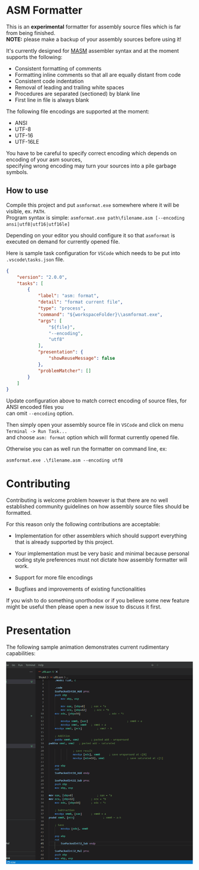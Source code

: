 
# ASM Formatter

This is an **experimental** formatter for assembly source files which is far from being finished.\
**NOTE:** please make a backup of your assembly sources before using it!

It's currently designed for [MASM][masm] assembler syntax and at the moment supports the following:

- Consistent formatting of comments
- Formatting inline comments so that all are equally distant from code
- Consistent code indentation
- Removal of leading and trailing white spaces
- Procedures are separated (sectioned) by blank line
- First line in file is always blank

The following file encodings are supported at the moment:

- ANSI
- UTF-8
- UTF-16
- UTF-16LE

You have to be careful to specify correct encoding which depends on encoding of your asm sources,\
specifying wrong encoding may turn your sources into a pile garbage symbols.

## How to use

Compile this project and put `asmformat.exe` somewhere where it will be visible, ex. `PATH`.\
Program syntax is simple: `asmformat.exe path\filename.asm [--encoding ansi|utf8|utf16|utf16le]`

Depending on your editor you should configure it so that `asmformat` is executed on demand for
currently opened file.

Here is sample task configuration for `VSCode` which needs to be put into `.vscode\tasks.json` file.

```json
{
	"version": "2.0.0",
	"tasks": [
		{
			"label": "asm: format",
			"detail": "format current file",
			"type": "process",
			"command": "${workspaceFolder}\\asmformat.exe",
			"args": [
				"${file}",
				"--encoding",
				"utf8"
			],
			"presentation": {
				"showReuseMessage": false
			},
			"problemMatcher": []
		}
	]
}
```

Update configuration above to match correct encoding of source files, for ANSI encoded files you\
can omit `--encoding` option.

Then simply open your assembly source file in `VSCode` and click on menu `Terminal -> Run Task...`\
and choose `asm: format` option which will format currently opened file.

Otherwise you can as well run the formatter on command line, ex:

```batch
asmformat.exe .\filename.asm --encoding utf8
```

# Contributing

Contributing is welcome problem however is that there are no well established community guidelines
on how assembly source files should be formatted.

For this reason only the following contributions are acceptable:

- Implementation for other assemblers which should support everything that is already supported by
this project.

- Your implementation must be very basic and minimal because personal coding style preferences must
not dictate how assembly formatter will work.

- Support for more file encodings

- Bugfixes and improvements of existing functionalities

If you wish to do something unorthodox or if you believe some new feature might be useful then
please open a new issue to discuss it first.

# Presentation

The following sample animation demonstrates current rudimentary capabilities:

![Demonstration](/assets/presentation.gif)

[masm]: https://learn.microsoft.com/en-us/cpp/assembler/masm/microsoft-macro-assembler-reference
